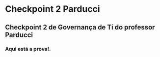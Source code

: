 # Checkpoint 2 Parducci
## Checkpoint 2 de Governança de Ti do professor Parducci

### Aqui está a prova!.